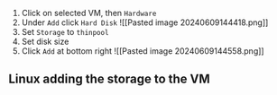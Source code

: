 1. Click on selected VM, then `Hardware`
2. Under `Add` click `Hard Disk`
![[Pasted image 20240609144418.png]]
3. Set `Storage` to `thinpool`
4. Set disk size
5. Click `Add` at bottom right
![[Pasted image 20240609144558.png]]

## Linux adding the storage to the VM
